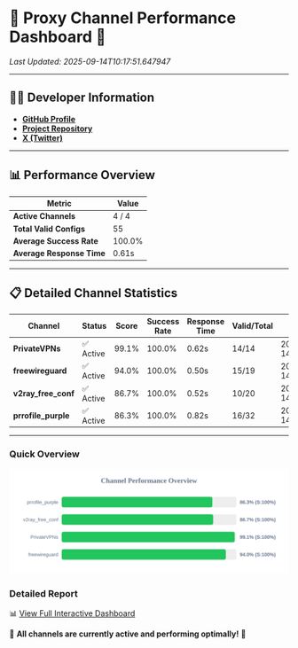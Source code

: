 # 🌟 Proxy Channel Performance Dashboard 🌟

_Last Updated: 2025-09-14T10:17:51.647947_

---

## 👩‍💻 Developer Information

- **[GitHub Profile](https://github.com/4n0nymou3)**  
- **[Project Repository](https://github.com/4n0nymou3/multi-proxy-config-fetcher)**  
- **[X (Twitter)](https://x.com/4n0nymou3)**  

---

## 📊 Performance Overview

| Metric                | Value       |
|-----------------------|-------------|
| **Active Channels**   | 4 / 4       |
| **Total Valid Configs** | 55          |
| **Average Success Rate** | 100.0%      |
| **Average Response Time** | 0.61s       |

---

## 📋 Detailed Channel Statistics

| Channel          | Status     | Score  | Success Rate | Response Time | Valid/Total | Last Success               |
|------------------|------------|--------|--------------|---------------|-------------|----------------------------|
| **PrivateVPNs**  | ✅ Active  | 99.1%  | 100.0% | 0.62s         | 14/14       | 2025-09-14T10:17:51.117806 |
| **freewireguard**  | ✅ Active  | 94.0%  | 100.0% | 0.50s         | 15/19       | 2025-09-14T10:17:51.646244 |
| **v2ray_free_conf**  | ✅ Active  | 86.7%  | 100.0% | 0.52s         | 10/20       | 2025-09-14T10:17:50.449790 |
| **prrofile_purple**  | ✅ Active  | 86.3%  | 100.0% | 0.82s         | 16/32       | 2025-09-14T10:17:49.883651 |

---

### Quick Overview
<div align="center">
  <a href="https://raw.githubusercontent.com/nullluser/NullRepo/refs/heads/main/assets/channel_stats_chart.svg">
    <img src="https://raw.githubusercontent.com/nullluser/NullRepo/refs/heads/main/assets/channel_stats_chart.svg" alt="Source Performance Statistics" width="800">
  </a>
</div>

### Detailed Report
📊 [View Full Interactive Dashboard](https://htmlpreview.github.io/?https://github.com/nullluser/NullRepo/blob/main/assets/performance_report.html)

🎉 **All channels are currently active and performing optimally!** 🎉
